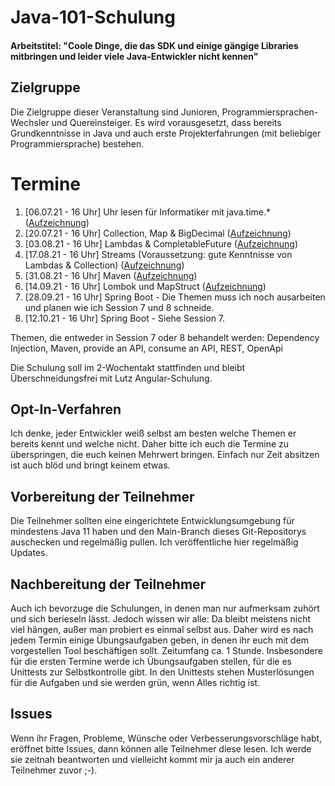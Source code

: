 # Java-101-Schulung

#### Arbeitstitel: "Coole Dinge, die das SDK und einige gängige Libraries mitbringen und leider viele Java-Entwickler nicht kennen"

## Zielgruppe

Die Zielgruppe dieser Veranstaltung sind Junioren, Programmiersprachen-Wechsler und Quereinsteiger. Es wird
vorausgesetzt, dass bereits Grundkenntnisse in Java und auch erste Projekterfahrungen (mit beliebiger
Programmiersprache) bestehen.

# Termine

1. [06.07.21 - 16 Uhr] Uhr lesen für Informatiker mit
   java.time.* ([Aufzeichnung](https://visionconsultinggmbhcokg-my.sharepoint.com/:v:/g/personal/hendrik_sebastian_voss_visionconsultinggmbhcokg_onmicrosoft_com/Ec3PKQn_AXBLlmc_2MFXGFAB78GzB2XG-LVUor3sNAfzkQ?e=NTHBaQ))
2. [20.07.21 - 16 Uhr] Collection, Map &
   BigDecimal ([Aufzeichnung](https://visionconsultinggmbhcokg-my.sharepoint.com/:v:/g/personal/hendrik_sebastian_voss_visionconsultinggmbhcokg_onmicrosoft_com/Efva_mebiZlJt3uIPtndiFgBAWWmoOFd056dI5eauYdEzw?e=R98Y1e))
3. [03.08.21 - 16 Uhr] Lambdas &
   CompletableFuture ([Aufzeichnung](https://visionconsultinggmbhcokg-my.sharepoint.com/:v:/g/personal/hendrik_sebastian_voss_visionconsultinggmbhcokg_onmicrosoft_com/EbEGxbLiPepPvnXV64bwCR8BgmHYDlOnk8f9H9_OMTTxHg?e=g3g0a5))
4. [17.08.21 - 16 Uhr] Streams (Voraussetzung: gute Kenntnisse von Lambdas &
   Collection) ([Aufzeichnung](https://visionconsultinggmbhcokg-my.sharepoint.com/:v:/g/personal/hendrik_sebastian_voss_visionconsultinggmbhcokg_onmicrosoft_com/Ee77X4dJKqBGo3YdL4muwLYBVLYJwkTZ7kCFG_QGGhFDpQ?e=OyQqVT))
5. [31.08.21 - 16 Uhr]
   Maven ([Aufzeichnung](https://visionconsultinggmbhcokg-my.sharepoint.com/:v:/g/personal/hendrik_sebastian_voss_visionconsultinggmbhcokg_onmicrosoft_com/EaGTAWAa_elGhOY8MlFax1sB03aO5EHyAXDtnPaPxfrg6Q?e=PN0vPr))
6. [14.09.21 - 16 Uhr] Lombok und
   MapStruct ([Aufzeichnung](https://visionconsultinggmbhcokg-my.sharepoint.com/:v:/g/personal/hendrik_sebastian_voss_visionconsultinggmbhcokg_onmicrosoft_com/EacOWuTDHWRHizijcC0f4VQB3VKmoSPbadOnx29BsZRgDQ?e=rdkhor))
7. [28.09.21 - 16 Uhr] Spring Boot - Die Themen muss ich noch ausarbeiten und planen wie ich Session 7 und 8 schneide.
8. [12.10.21 - 16 Uhr] Spring Boot - Siehe Session 7.

Themen, die entweder in Session 7 oder 8 behandelt werden: Dependency Injection, Maven, provide an API, consume an API,
REST, OpenApi

Die Schulung soll im 2-Wochentakt stattfinden und bleibt Überschneidungsfrei mit Lutz Angular-Schulung.

## Opt-In-Verfahren

Ich denke, jeder Entwickler weiß selbst am besten welche Themen er bereits kennt und welche nicht. Daher bitte ich euch
die Termine zu überspringen, die euch keinen Mehrwert bringen. Einfach nur Zeit absitzen ist auch blöd und bringt keinem
etwas.

## Vorbereitung der Teilnehmer

Die Teilnehmer sollten eine eingerichtete Entwicklungsumgebung für mindestens Java 11 haben und den Main-Branch dieses
Git-Repositorys auschecken und regelmäßig pullen. Ich veröffentliche hier regelmäßig Updates.

## Nachbereitung der Teilnehmer

Auch ich bevorzuge die Schulungen, in denen man nur aufmerksam zuhört und sich berieseln lässt. Jedoch wissen wir alle:
Da bleibt meistens nicht viel hängen, außer man probiert es einmal selbst aus. Daher wird es nach jedem Termin einige
Übungsaufgaben geben, in denen ihr euch mit dem vorgestellen Tool beschäftigen sollt. Zeitumfang ca. 1 Stunde.
Insbesondere für die ersten Termine werde ich Übungsaufgaben stellen, für die es Unittests zur Selbstkontrolle gibt. In
den Unittests stehen Musterlösungen für die Aufgaben und sie werden grün, wenn Alles richtig ist.

## Issues

Wenn ihr Fragen, Probleme, Wünsche oder Verbesserungsvorschläge habt, eröffnet bitte Issues, dann können alle Teilnehmer
diese lesen. Ich werde sie zeitnah beantworten und vielleicht kommt mir ja auch ein anderer Teilnehmer zuvor ;-).






